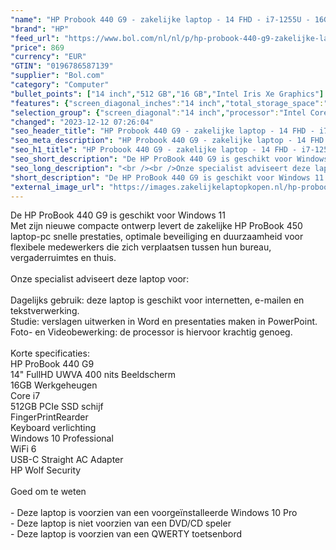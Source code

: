```yaml
---
"name": "HP Probook 440 G9 - zakelijke laptop - 14 FHD - i7-1255U - 16GB - 512GB - W10P - keyboard verlichting"
"brand": "HP"
"feed_url": "https://www.bol.com/nl/nl/p/hp-probook-440-g9-zakelijke-laptop-14-fhd-i7-1255u-16gb-512gb-w10p-keyboard-verlichting/9300000114280624"
"price": 869
"currency": "EUR"
"GTIN": "0196786587139"
"supplier": "Bol.com"
"category": "Computer"
"bullet_points": ["14 inch","512 GB","16 GB","Intel Iris Xe Graphics"]
"features": {"screen_diagonal_inches":"14 inch","total_storage_space":"512 GB","memory_size":"16 GB","graphics_card":"Intel Iris Xe Graphics"}
"selection_group": {"screen_diagonal":"14 inch","processor":"Intel Core i7","changed_price_past_3_days":false,"product_family":"Probook"}
"changed": "2023-12-12 07:26:04"
"seo_header_title": "HP Probook 440 G9 - zakelijke laptop - 14 FHD - i7-1255U - 16GB - 512GB - W10P - keyboard verlichting"
"seo_meta_description": "HP Probook 440 G9 - zakelijke laptop - 14 FHD - i7-1255U - 16GB - 512GB - W10P - keyboard verlichting"
"seo_h1_title": "HP Probook 440 G9 - zakelijke laptop - 14 FHD - i7-1255U - 16GB - 512GB - W10P - keyboard verlichting"
"seo_short_description": "De HP ProBook 440 G9 is geschikt voor Windows 11<br />Met zijn nieuwe compacte ontwerp levert de zakelijke HP ProBook 450 laptop-pc snelle prestaties, optimale beveiliging en duurzaamheid voor flexibele medewerkers die zich verplaatsen tussen hun bureau, vergaderruimtes en thuis."
"seo_long_description": "<br /><br />Onze specialist adviseert deze laptop voor:<br /><br />Dagelijks gebruik: deze laptop is geschikt voor internetten, e-mailen en tekstverwerking. <br />Studie: verslagen uitwerken in Word en presentaties maken in PowerPoint. <br />Foto- en Videobewerking: de processor is hiervoor krachtig genoeg. <br /><br />Korte specificaties:<br />HP ProBook 440 G9<br />14\" FullHD UWVA 400 nits Beeldscherm<br />16GB Werkgeheugen<br />Core i7<br />512GB PCIe SSD schijf<br />FingerPrintRearder<br />Keyboard verlichting<br />Windows 10 Professional<br />WiFi 6<br />USB-C Straight AC Adapter<br />HP Wolf Security<br /><br />Goed om te weten<br /><br />- Deze laptop is voorzien van een voorgeïnstalleerde Windows 10 Pro<br />- Deze laptop is niet voorzien van een DVD/CD speler<br />- Deze laptop is voorzien van een QWERTY toetsenbord"
"short_description": "De HP ProBook 440 G9 is geschikt voor Windows 11 Met zijn nieuwe compacte ontwerp levert de zakelijke HP ProBook 450 laptop-pc snelle prestaties, optimale beveiliging en duurzaamheid voor flexibele medewerkers die zich verplaatsen tussen hun bureau, vergaderruimtes en thuis. Onze specialist adviseert deze laptop voor: Dagelijks gebruik: deze laptop is geschikt voor internetten, e-mailen en tekstverwerking. Studie: verslagen uitwerken in Word en presentaties maken in PowerPoint. Foto- en Videobewerking: de processor is hiervoor krachtig genoeg. Korte specificaties: HP ProBook 440 G9 14\" FullHD UWVA 400 nits Beeldscherm 16GB Werkgeheugen Core i7 512GB PCIe SSD schijf FingerPrintRearder Keyboard verlichting Windows 10 Professional WiFi 6 USB-C Straight AC Adapter HP Wolf Security Goed om te weten - Deze laptop is voorzien van een voorgeïnstalleerde Windows 10 Pro - Deze laptop is niet voorzien van een DVD/CD speler - Deze laptop is voorzien van een QWERTY toetsenbord"
"external_image_url": "https://images.zakelijkelaptopkopen.nl/hp-probook-440-g9-zakelijke-laptop-14-fhd-i7-1255u-16gb-512gb-w10p-keyboard-verlichting.webp"
---
```


De HP ProBook 440 G9 is geschikt voor Windows 11<br />Met zijn nieuwe compacte ontwerp levert de zakelijke HP ProBook 450 laptop-pc snelle prestaties, optimale beveiliging en duurzaamheid voor flexibele medewerkers die zich verplaatsen tussen hun bureau, vergaderruimtes en thuis.<br /><br />Onze specialist adviseert deze laptop voor:<br /><br />Dagelijks gebruik: deze laptop is geschikt voor internetten, e-mailen en tekstverwerking.<br />Studie: verslagen uitwerken in Word en presentaties maken in PowerPoint.<br />Foto- en Videobewerking: de processor is hiervoor krachtig genoeg.<br /><br />Korte specificaties:<br />HP ProBook 440 G9<br />14" FullHD UWVA 400 nits Beeldscherm<br />16GB Werkgeheugen<br />Core i7<br />512GB PCIe SSD schijf<br />FingerPrintRearder<br />Keyboard verlichting<br />Windows 10 Professional<br />WiFi 6<br />USB-C Straight AC Adapter<br />HP Wolf Security<br /><br />Goed om te weten<br /><br />- Deze laptop is voorzien van een voorgeïnstalleerde Windows 10 Pro<br />- Deze laptop is niet voorzien van een DVD/CD speler<br />- Deze laptop is voorzien van een QWERTY toetsenbord